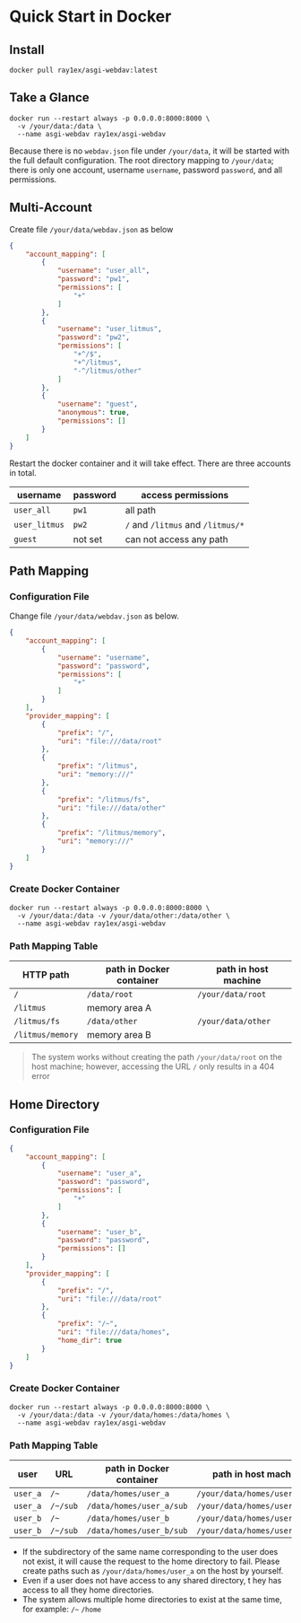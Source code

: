 # Quick Start in Docker

## Install

```
docker pull ray1ex/asgi-webdav:latest
```

## Take a Glance

```
docker run --restart always -p 0.0.0.0:8000:8000 \
  -v /your/data:/data \
  --name asgi-webdav ray1ex/asgi-webdav
```

Because there is no `webdav.json` file under `/your/data`, it will be started with the full default configuration. The
root directory mapping to `/your/data`; there is only one account, username `username`, password `password`, and all
permissions.

## Multi-Account

Create file `/your/data/webdav.json` as below

```json
{
    "account_mapping": [
        {
            "username": "user_all",
            "password": "pw1",
            "permissions": [
                "+"
            ]
        },
        {
            "username": "user_litmus",
            "password": "pw2",
            "permissions": [
                "+^/$",
                "+^/litmus",
                "-^/litmus/other"
            ]
        },
        {
            "username": "guest",
            "anonymous": true,
            "permissions": []
        }
    ]
}
```

Restart the docker container and it will take effect. There are three accounts in total.

| username      | password | access permissions                |
|---------------|----------|-----------------------------------|
| `user_all`    | `pw1`    | all path                          |
| `user_litmus` | `pw2`    | `/` and `/litmus` and `/litmus/*` |
| `guest`       | not set  | can not access any path           |

## Path Mapping

### Configuration File

Change file `/your/data/webdav.json` as below.

```json
{
    "account_mapping": [
        {
            "username": "username",
            "password": "password",
            "permissions": [
                "+"
            ]
        }
    ],
    "provider_mapping": [
        {
            "prefix": "/",
            "uri": "file:///data/root"
        },
        {
            "prefix": "/litmus",
            "uri": "memory:///"
        },
        {
            "prefix": "/litmus/fs",
            "uri": "file:///data/other"
        },
        {
            "prefix": "/litmus/memory",
            "uri": "memory:///"
        }
    ]
}
```

### Create Docker Container

```
docker run --restart always -p 0.0.0.0:8000:8000 \
  -v /your/data:/data -v /your/data/other:/data/other \
  --name asgi-webdav ray1ex/asgi-webdav
```

### Path Mapping Table

| HTTP path        | path in Docker container | path in host machine |
|------------------|--------------------------|----------------------|
| `/`              | `/data/root`             | `/your/data/root`    |
| `/litmus`        | memory area A            |                      |
| `/litmus/fs`     | `/data/other`            | `/your/data/other`   |
| `/litmus/memory` | memory area B            |                      |

> The system works without creating the path `/your/data/root` on the host machine; however, accessing the URL `/` only
> results in a 404 error

## Home Directory

### Configuration File

```json
{
    "account_mapping": [
        {
            "username": "user_a",
            "password": "password",
            "permissions": [
                "+"
            ]
        },
        {
            "username": "user_b",
            "password": "password",
            "permissions": []
        }
    ],
    "provider_mapping": [
        {
            "prefix": "/",
            "uri": "file:///data/root"
        },
        {
            "prefix": "/~",
            "uri": "file:///data/homes",
            "home_dir": true
        }
    ]
}
```

### Create Docker Container

```
docker run --restart always -p 0.0.0.0:8000:8000 \
  -v /your/data:/data -v /your/data/homes:/data/homes \
  --name asgi-webdav ray1ex/asgi-webdav
```

### Path Mapping Table

| user     | URL      | path in Docker container | path in host machine          |
|----------|----------|--------------------------|-------------------------------|
| `user_a` | `/~`     | `/data/homes/user_a`     | `/your/data/homes/user_a`     |
| `user_a` | `/~/sub` | `/data/homes/user_a/sub` | `/your/data/homes/user_a/sub` |
| `user_b` | `/~`     | `/data/homes/user_b`     | `/your/data/homes/user_b`     |
| `user_b` | `/~/sub` | `/data/homes/user_b/sub` | `/your/data/homes/user_b/sub` |

- If the subdirectory of the same name corresponding to the user does not exist, it will cause the request to the home
  directory to fail. Please create paths such as `/your/data/homes/user_a` on the host by yourself.
- Even if a user does not have access to any shared directory, t hey has access to all they home directories.
- The system allows multiple home directories to exist at the same time, for example: `/~` `/home`

